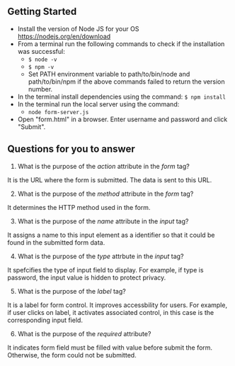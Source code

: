 ## Getting Started

- Install the version of Node JS for your OS https://nodejs.org/en/download
- From a terminal run the following commands to check if the installation was successful:
  - `$ node -v`
  - `$ npm -v`
  - Set PATH environment variable to path/to/bin/node and path/to/bin/npm if the above commands failed to return the version number.
- In the terminal install dependencies using the command:
    `$ npm install`
- In the terminal run the local server using the command:
  - `node form-server.js`
- Open "form.html" in a browser. Enter username and password and click "Submit".

## Questions for you to answer
1. What is the purpose of the _action_ attribute in the _form_ tag?

It is the URL where the form is submitted. The data is sent to this URL.

2. What is the purpose of the _method_ attribute in the _form_ tag?

It determines the HTTP method used in the form.

3. What is the purpose of the _name_ attribute in the _input_ tag?

It assigns a name to this input element as a identifier so that it could be found in the submitted form data.

4. What is the purpose of the _type_ attrbute in the _input_ tag?

It spefcifies the type of input field to display. For example, if type is password, the input value is hidden to protect privacy.

5. What is the purpose of the _label_ tag?

It is a label for form control. It improves accessbility for users. For example, if user clicks on label, it activates associated control, in this case is the corresponding input field.

6. What is the purpose of the _required_ attribute?

It indicates form field must be filled with value before submit the form. Otherwise, the form could not be submitted.
